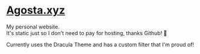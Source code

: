 # [Agosta.xyz](https://agosta.xyz)
My personal website.  
It's static just so I don't need to pay for hosting, thanks Github! 🐙

Currently uses the Dracula Theme and has a custom filter that I'm proud of!
